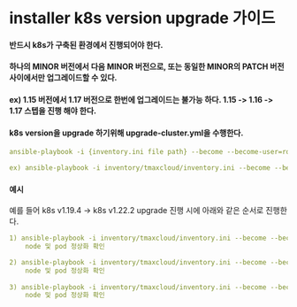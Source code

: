 # installer k8s version upgrade 가이드

#### 반드시 k8s가 구축된 환경에서 진행되어야 한다.
#### 하나의 MINOR 버전에서 다음 MINOR 버전으로, 또는 동일한 MINOR의 PATCH 버전 사이에서만 업그레이드할 수 있다.
#### ex) 1.15 버전에서 1.17 버전으로 한번에 업그레이드는 불가능 하다. 1.15 -> 1.16 -> 1.17 스텝을 진행 해야 한다.

#### k8s version을 upgrade 하기위해 upgrade-cluster.yml을 수행한다.
```yml
ansible-playbook -i {inventory.ini file path} --become --become-user=root upgrade-cluster.yml -e kube_version={k8s_version} -v

ex) ansible-playbook -i inventory/tmaxcloud/inventory.ini --become --become-user=root upgrade-cluster.yml -e kube_version=v1.22.2 -v
```

#### 예시

예를 들어 k8s v1.19.4 -> k8s v1.22.2 upgrade 진행 시에 아래와 같은 순서로 진행한다.

```yml
1) ansible-playbook -i inventory/tmaxcloud/inventory.ini --become --become-user=root upgrade-cluster.yml -e kube_version=v1.20.2 -v
    node 및 pod 정상화 확인

2) ansible-playbook -i inventory/tmaxcloud/inventory.ini --become --become-user=root upgrade-cluster.yml -e kube_version=v1.21.2 -v
    node 및 pod 정상화 확인
    
3) ansible-playbook -i inventory/tmaxcloud/inventory.ini --become --become-user=root upgrade-cluster.yml -e kube_version=v1.22.3 -v
    node 및 pod 정상화 확인
```
